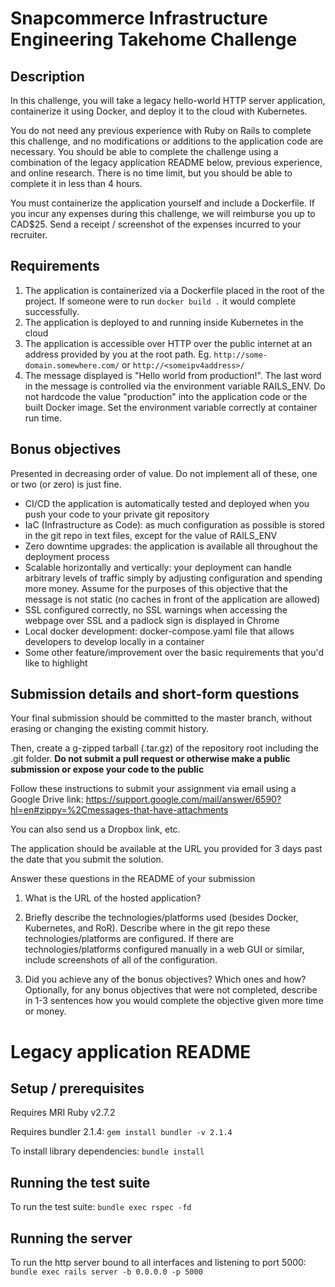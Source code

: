 # Snapcommerce Infrastructure Engineering Takehome Challenge

## Description

In this challenge, you will take a legacy hello-world HTTP server application, containerize it using Docker, and deploy it to the cloud with Kubernetes.

You do not need any previous experience with Ruby on Rails to complete this challenge, and no modifications or additions to the application code are necessary. You should be able to complete the challenge using a combination of the legacy application README below, previous experience, and online research. There is no time limit, but you should be able to complete it in less than 4 hours.

You must containerize the application yourself and include a Dockerfile. If you incur any expenses during this challenge, we will reimburse you up to CAD$25. Send a receipt / screenshot of the expenses incurred to your recruiter.

## Requirements

1. The application is containerized via a Dockerfile placed in the root of the project. If someone were to run `docker build .` it would complete successfully.
1. The application is deployed to and running inside Kubernetes in the cloud
1. The application is accessible over HTTP over the public internet at an address provided by you at the root path. Eg. `http://some-domain.somewhere.com/` or `http://<someipv4address>/`
1. The message displayed is "Hello world from production!". The last word in the message is controlled via the environment variable RAILS_ENV. Do not hardcode the value "production" into the application code or the built Docker image. Set the environment variable correctly at container run time.

## Bonus objectives

Presented in decreasing order of value. Do not implement all of these, one or two (or zero) is just fine.

- CI/CD the application is automatically tested and deployed when you push your code to your private git repository
- IaC (Infrastructure as Code): as much configuration as possible is stored in the git repo in text files, except for the value of RAILS_ENV
- Zero downtime upgrades: the application is available all throughout the deployment process
- Scalable horizontally and vertically: your deployment can handle arbitrary levels of traffic simply by adjusting configuration and spending more money. Assume for the purposes of this objective that the message is not static (no caches in front of the application are allowed)
- SSL configured correctly, no SSL warnings when accessing the webpage over SSL and a padlock sign is displayed in Chrome
- Local docker development: docker-compose.yaml file that allows developers to develop locally in a container
- Some other feature/improvement over the basic requirements that you'd like to highlight

## Submission details and short-form questions

Your final submission should be committed to the master branch, without erasing or changing the existing commit history.

Then, create a g-zipped tarball (.tar.gz) of the repository root including the .git folder. **Do not submit a pull request or otherwise make a public submission or expose your code to the public**

Follow these instructions to submit your assignment via email using a Google Drive link: https://support.google.com/mail/answer/6590?hl=en#zippy=%2Cmessages-that-have-attachments

You can also send us a Dropbox link, etc.

The application should be available at the URL you provided for 3 days past the date that you submit the solution.

Answer these questions in the README of your submission

1. What is the URL of the hosted application?

1. Briefly describe the technologies/platforms used (besides Docker, Kubernetes, and RoR). Describe where in the git repo these technologies/platforms are configured. If there are technologies/platforms configured manually in a web GUI or similar, include screenshots of all of the configuration.

1. Did you achieve any of the bonus objectives? Which ones and how? Optionally, for any bonus objectives that were not completed, describe in 1-3 sentences how you would complete the objective given more time or money.

# Legacy application README

## Setup / prerequisites

Requires MRI Ruby v2.7.2

Requires bundler 2.1.4: `gem install bundler -v 2.1.4`
 
To install library dependencies: `bundle install`

## Running the test suite

To run the test suite: `bundle exec rspec -fd`

## Running the server

To run the http server bound to all interfaces and listening to port 5000: `bundle exec rails server -b 0.0.0.0 -p 5000`
